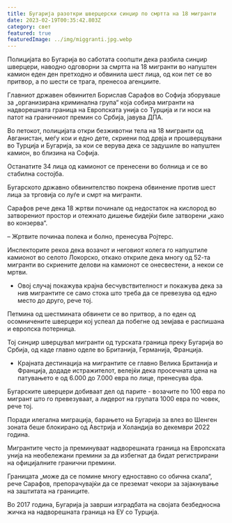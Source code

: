 ```yaml
---
title: Бугарија разоткри шверцерски синџир по смртта на 18 мигранти
date: 2023-02-19T00:35:42.803Z
category: свет
featured: true
featuredImage: ../img/miggranti.jpg.webp
---
```


Полицијата во Бугарија во саботата соопшти дека разбила синџир шверцери, наводно одговорни за смртта на 18 мигранти во напуштен камион еден ден претходно и обвинила шест лица, од кои пет се во притвор, а по шести се трага, пренесоа агенциите.

Главниот државен обвинител Борислав Сарафов во Софија зборуваше за „организирана криминална група“ која собира мигранти на надворешната граница на Европската унија со Турција и ги носи на патот на граничниот премин со Србија, јавува ДПА.

Во петокот, полицијата откри безживотни тела на 18 мигранти од Авганистан, меѓу кои и едно дете, скриени под дрвја и прошверцувани во Турција и Бугарија, за кои се верува дека се задушиле во напуштен камион, во близина на Софија.

Останатите 34 лица од камионот се пренесени во болница и се во стабилна состојба.

Бугарското државно обвинителство покрена обвинение против шест лица за трговија со луѓе и смрт на мигранти.

Сарафов рече дека 18 жртви починале од недостаток на кислород во затворениот простор и отежнато дишење бидејќи биле затворени „како во конзерва“.

– Жртвите починаа полека и болно, пренесува Ројтерс.

Инспекторите рекоа дека возачот и неговиот колега го напуштиле камионот во селото Локорско, откако откриле дека многу од 52-та мигранти во скриените делови на камионот се онесвестени, а некои се мртви.

- Овој случај покажува крајна бесчувствителност и покажува дека за нив мигрантите се само стока што треба да се превезува од едно место до друго, рече тој.

Петмина од шестмината обвинети се во притвор, а по еден од осомничените шверцери кој успеал да побегне од земјава е распишана и европска потерница.

Тој синџир шверцувал мигранти од турската граница преку Бугарија во Србија, од каде главно оделе во Британија, Германија, Франција.

- Крајната дестинација на мигрантите се главно Велика Британија и Франција, додаде истражителот, велејќи дека просечната цена на патувањето е од 6.000 до 7.000 евра по лице, пренесува dpa.

Бугарските шверцери добиваат дел од парите - возачите по 100 евра по мигрант што го превезуваат, а лидерот на групата 1000 евра по човек, рече тој.

Поради илегална миграција, барањето на Бугарија за влез во Шенген зоната беше блокирано од Австрија и Холандија во декември 2022 година.

Мигрантите често ја преминуваат надворешната граница на Европската унија на необележани премини за да избегнат да бидат регистрирани на официјалните гранични премини.

Границата „може да се помине многу едноставно со обична скала“, рече Сарафов, препорачувајќи да се преземат чекори за зајакнување на заштитата на границите.

Во 2017 година, Бугарија ја заврши изградбата на својата безбедносна жичка на надворешната граница на ЕУ со Турција.
